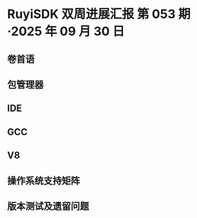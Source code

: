 # RuyiSDK 双周进展汇报  第 053 期·2025 年 09 月 30 日

## 卷首语

## 包管理器

## IDE

## GCC

## V8

## 操作系统支持矩阵

## 版本测试及遗留问题